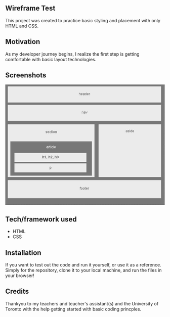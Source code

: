 ## Wireframe Test
This project was created to practice basic styling and placement with only HTML and CSS. 

## Motivation
As my developer journey begins, I realize the first step is getting comfortable with basic layout technologies. 

## Screenshots
![](screenshot.jpeg)     

## Tech/framework used

* HTML
* CSS

## Installation
If you want to test out the code and run it yourself, or use it as a reference. 
Simply for the repository, clone it to your local machine, and run the files in your browser!

## Credits
Thankyou to my teachers and teacher's assistant(s) and the University of Toronto with the help getting started with basic coding princples.
